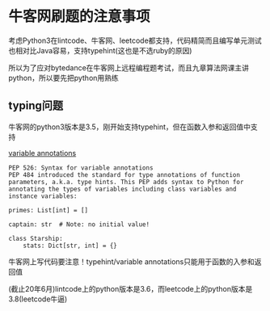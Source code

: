 # 牛客网刷题的注意事项

考虑Python3在lintcode、牛客网、leetcode都支持，代码精简而且编写单元测试也相对比Java容易，支持typehint(这也是不选ruby的原因)

所以为了应对bytedance在牛客网上远程编程题考试，而且九章算法网课主讲python，所以要先把python用熟练

## typing问题

牛客网的python3版本是3.5，刚开始支持typehint，但在函数入参和返回值中支持

[variable annotations](https://docs.python.org/3/whatsnew/3.6.html)

```
PEP 526: Syntax for variable annotations
PEP 484 introduced the standard for type annotations of function parameters, a.k.a. type hints. This PEP adds syntax to Python for annotating the types of variables including class variables and instance variables:

primes: List[int] = []

captain: str  # Note: no initial value!

class Starship:
    stats: Dict[str, int] = {}
```

牛客网上写代码要注意！typehint/variable annotations只能用于函数的入参和返回值

(截止20年6月)lintcode上的python版本是3.6，而leetcode上的python版本是3.8(leetcode牛逼)